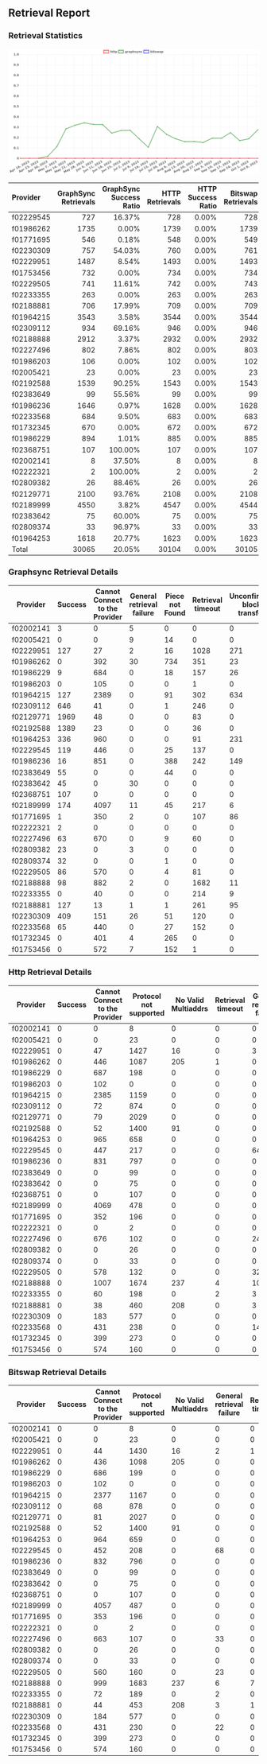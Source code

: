## Retrieval Report
### Retrieval Statistics
<img src="https://raw.githubusercontent.com/data-preservation-programs/filplus-checker-assets/main/filecoin-project/filecoin-plus-large-datasets/issues/1276/1697088671833.png"/>

| Provider  | GraphSync Retrievals | GraphSync Success Ratio | HTTP Retrievals | HTTP Success Ratio | Bitswap Retrievals | Bitswap Success Ratio |
| :-------- | -------------------: | ----------------------: | --------------: | -----------------: | -----------------: | --------------------: |
| f02229545 |                  727 |                  16.37% |             728 |              0.00% |                728 |                 0.00% |
| f01986262 |                 1735 |                   0.00% |            1739 |              0.00% |               1739 |                 0.00% |
| f01771695 |                  546 |                   0.18% |             548 |              0.00% |                549 |                 0.00% |
| f02230309 |                  757 |                  54.03% |             760 |              0.00% |                761 |                 0.00% |
| f02229951 |                 1487 |                   8.54% |            1493 |              0.00% |               1493 |                 0.00% |
| f01753456 |                  732 |                   0.00% |             734 |              0.00% |                734 |                 0.00% |
| f02229505 |                  741 |                  11.61% |             742 |              0.00% |                743 |                 0.00% |
| f02233355 |                  263 |                   0.00% |             263 |              0.00% |                263 |                 0.00% |
| f02188881 |                  706 |                  17.99% |             709 |              0.00% |                709 |                 0.00% |
| f01964215 |                 3543 |                   3.58% |            3544 |              0.00% |               3544 |                 0.00% |
| f02309112 |                  934 |                  69.16% |             946 |              0.00% |                946 |                 0.00% |
| f02188888 |                 2912 |                   3.37% |            2932 |              0.00% |               2932 |                 0.00% |
| f02227496 |                  802 |                   7.86% |             802 |              0.00% |                803 |                 0.00% |
| f01986203 |                  106 |                   0.00% |             102 |              0.00% |                102 |                 0.00% |
| f02005421 |                   23 |                   0.00% |              23 |              0.00% |                 23 |                 0.00% |
| f02192588 |                 1539 |                  90.25% |            1543 |              0.00% |               1543 |                 0.00% |
| f02383649 |                   99 |                  55.56% |              99 |              0.00% |                 99 |                 0.00% |
| f01986236 |                 1646 |                   0.97% |            1628 |              0.00% |               1628 |                 0.00% |
| f02233568 |                  684 |                   9.50% |             683 |              0.00% |                683 |                 0.00% |
| f01732345 |                  670 |                   0.00% |             672 |              0.00% |                672 |                 0.00% |
| f01986229 |                  894 |                   1.01% |             885 |              0.00% |                885 |                 0.00% |
| f02368751 |                  107 |                 100.00% |             107 |              0.00% |                107 |                 0.00% |
| f02002141 |                    8 |                  37.50% |               8 |              0.00% |                  8 |                 0.00% |
| f02222321 |                    2 |                 100.00% |               2 |              0.00% |                  2 |                 0.00% |
| f02809382 |                   26 |                  88.46% |              26 |              0.00% |                 26 |                 0.00% |
| f02129771 |                 2100 |                  93.76% |            2108 |              0.00% |               2108 |                 0.00% |
| f02189999 |                 4550 |                   3.82% |            4547 |              0.00% |               4544 |                 0.00% |
| f02383642 |                   75 |                  60.00% |              75 |              0.00% |                 75 |                 0.00% |
| f02809374 |                   33 |                  96.97% |              33 |              0.00% |                 33 |                 0.00% |
| f01964253 |                 1618 |                  20.77% |            1623 |              0.00% |               1623 |                 0.00% |
| Total     |                30065 |                  20.05% |           30104 |              0.00% |              30105 |                 0.00% |

### Graphsync Retrieval Details
| Provider  | Success | Cannot Connect to the Provider | General retrieval failure | Piece not Found | Retrieval timeout | Unconfirmed block transfer | No Valid Multiaddrs |
| --------- | ------- | ------------------------------ | ------------------------- | --------------- | ----------------- | -------------------------- | ------------------- |
| f02002141 | 3       | 0                              | 5                         | 0               | 0                 | 0                          | 0                   |
| f02005421 | 0       | 0                              | 9                         | 14              | 0                 | 0                          | 0                   |
| f02229951 | 127     | 27                             | 2                         | 16              | 1028              | 271                        | 16                  |
| f01986262 | 0       | 392                            | 30                        | 734             | 351               | 23                         | 205                 |
| f01986229 | 9       | 684                            | 0                         | 18              | 157               | 26                         | 0                   |
| f01986203 | 0       | 105                            | 0                         | 0               | 1                 | 0                          | 0                   |
| f01964215 | 127     | 2389                           | 0                         | 91              | 302               | 634                        | 0                   |
| f02309112 | 646     | 41                             | 0                         | 1               | 246               | 0                          | 0                   |
| f02129771 | 1969    | 48                             | 0                         | 0               | 83                | 0                          | 0                   |
| f02192588 | 1389    | 23                             | 0                         | 0               | 36                | 0                          | 91                  |
| f01964253 | 336     | 960                            | 0                         | 0               | 91                | 231                        | 0                   |
| f02229545 | 119     | 446                            | 0                         | 25              | 137               | 0                          | 0                   |
| f01986236 | 16      | 851                            | 0                         | 388             | 242               | 149                        | 0                   |
| f02383649 | 55      | 0                              | 0                         | 44              | 0                 | 0                          | 0                   |
| f02383642 | 45      | 0                              | 30                        | 0               | 0                 | 0                          | 0                   |
| f02368751 | 107     | 0                              | 0                         | 0               | 0                 | 0                          | 0                   |
| f02189999 | 174     | 4097                           | 11                        | 45              | 217               | 6                          | 0                   |
| f01771695 | 1       | 350                            | 2                         | 0               | 107               | 86                         | 0                   |
| f02222321 | 2       | 0                              | 0                         | 0               | 0                 | 0                          | 0                   |
| f02227496 | 63      | 670                            | 0                         | 9               | 60                | 0                          | 0                   |
| f02809382 | 23      | 0                              | 3                         | 0               | 0                 | 0                          | 0                   |
| f02809374 | 32      | 0                              | 0                         | 1               | 0                 | 0                          | 0                   |
| f02229505 | 86      | 570                            | 0                         | 4               | 81                | 0                          | 0                   |
| f02188888 | 98      | 882                            | 2                         | 0               | 1682              | 11                         | 237                 |
| f02233355 | 0       | 40                             | 0                         | 0               | 214               | 9                          | 0                   |
| f02188881 | 127     | 13                             | 1                         | 1               | 261               | 95                         | 208                 |
| f02230309 | 409     | 151                            | 26                        | 51              | 120               | 0                          | 0                   |
| f02233568 | 65      | 440                            | 0                         | 27              | 152               | 0                          | 0                   |
| f01732345 | 0       | 401                            | 4                         | 265             | 0                 | 0                          | 0                   |
| f01753456 | 0       | 572                            | 7                         | 152             | 1                 | 0                          | 0                   |

### Http Retrieval Details
| Provider  | Success | Cannot Connect to the Provider | Protocol not supported | No Valid Multiaddrs | Retrieval timeout | General retrieval failure |
| --------- | ------- | ------------------------------ | ---------------------- | ------------------- | ----------------- | ------------------------- |
| f02002141 | 0       | 0                              | 8                      | 0                   | 0                 | 0                         |
| f02005421 | 0       | 0                              | 23                     | 0                   | 0                 | 0                         |
| f02229951 | 0       | 47                             | 1427                   | 16                  | 0                 | 3                         |
| f01986262 | 0       | 446                            | 1087                   | 205                 | 1                 | 0                         |
| f01986229 | 0       | 687                            | 198                    | 0                   | 0                 | 0                         |
| f01986203 | 0       | 102                            | 0                      | 0                   | 0                 | 0                         |
| f01964215 | 0       | 2385                           | 1159                   | 0                   | 0                 | 0                         |
| f02309112 | 0       | 72                             | 874                    | 0                   | 0                 | 0                         |
| f02129771 | 0       | 79                             | 2029                   | 0                   | 0                 | 0                         |
| f02192588 | 0       | 52                             | 1400                   | 91                  | 0                 | 0                         |
| f01964253 | 0       | 965                            | 658                    | 0                   | 0                 | 0                         |
| f02229545 | 0       | 447                            | 217                    | 0                   | 0                 | 64                        |
| f01986236 | 0       | 831                            | 797                    | 0                   | 0                 | 0                         |
| f02383649 | 0       | 0                              | 99                     | 0                   | 0                 | 0                         |
| f02383642 | 0       | 0                              | 75                     | 0                   | 0                 | 0                         |
| f02368751 | 0       | 0                              | 107                    | 0                   | 0                 | 0                         |
| f02189999 | 0       | 4069                           | 478                    | 0                   | 0                 | 0                         |
| f01771695 | 0       | 352                            | 196                    | 0                   | 0                 | 0                         |
| f02222321 | 0       | 0                              | 2                      | 0                   | 0                 | 0                         |
| f02227496 | 0       | 676                            | 102                    | 0                   | 0                 | 24                        |
| f02809382 | 0       | 0                              | 26                     | 0                   | 0                 | 0                         |
| f02809374 | 0       | 0                              | 33                     | 0                   | 0                 | 0                         |
| f02229505 | 0       | 578                            | 132                    | 0                   | 0                 | 32                        |
| f02188888 | 0       | 1007                           | 1674                   | 237                 | 4                 | 10                        |
| f02233355 | 0       | 60                             | 198                    | 0                   | 2                 | 3                         |
| f02188881 | 0       | 38                             | 460                    | 208                 | 0                 | 3                         |
| f02230309 | 0       | 183                            | 577                    | 0                   | 0                 | 0                         |
| f02233568 | 0       | 431                            | 238                    | 0                   | 0                 | 14                        |
| f01732345 | 0       | 399                            | 273                    | 0                   | 0                 | 0                         |
| f01753456 | 0       | 574                            | 160                    | 0                   | 0                 | 0                         |

### Bitswap Retrieval Details
| Provider  | Success | Cannot Connect to the Provider | Protocol not supported | No Valid Multiaddrs | General retrieval failure | Retrieval timeout |
| --------- | ------- | ------------------------------ | ---------------------- | ------------------- | ------------------------- | ----------------- |
| f02002141 | 0       | 0                              | 8                      | 0                   | 0                         | 0                 |
| f02005421 | 0       | 0                              | 23                     | 0                   | 0                         | 0                 |
| f02229951 | 0       | 44                             | 1430                   | 16                  | 2                         | 1                 |
| f01986262 | 0       | 436                            | 1098                   | 205                 | 0                         | 0                 |
| f01986229 | 0       | 686                            | 199                    | 0                   | 0                         | 0                 |
| f01986203 | 0       | 102                            | 0                      | 0                   | 0                         | 0                 |
| f01964215 | 0       | 2377                           | 1167                   | 0                   | 0                         | 0                 |
| f02309112 | 0       | 68                             | 878                    | 0                   | 0                         | 0                 |
| f02129771 | 0       | 81                             | 2027                   | 0                   | 0                         | 0                 |
| f02192588 | 0       | 52                             | 1400                   | 91                  | 0                         | 0                 |
| f01964253 | 0       | 964                            | 659                    | 0                   | 0                         | 0                 |
| f02229545 | 0       | 452                            | 208                    | 0                   | 68                        | 0                 |
| f01986236 | 0       | 832                            | 796                    | 0                   | 0                         | 0                 |
| f02383649 | 0       | 0                              | 99                     | 0                   | 0                         | 0                 |
| f02383642 | 0       | 0                              | 75                     | 0                   | 0                         | 0                 |
| f02368751 | 0       | 0                              | 107                    | 0                   | 0                         | 0                 |
| f02189999 | 0       | 4057                           | 487                    | 0                   | 0                         | 0                 |
| f01771695 | 0       | 353                            | 196                    | 0                   | 0                         | 0                 |
| f02222321 | 0       | 0                              | 2                      | 0                   | 0                         | 0                 |
| f02227496 | 0       | 663                            | 107                    | 0                   | 33                        | 0                 |
| f02809382 | 0       | 0                              | 26                     | 0                   | 0                         | 0                 |
| f02809374 | 0       | 0                              | 33                     | 0                   | 0                         | 0                 |
| f02229505 | 0       | 560                            | 160                    | 0                   | 23                        | 0                 |
| f02188888 | 0       | 999                            | 1683                   | 237                 | 6                         | 7                 |
| f02233355 | 0       | 72                             | 189                    | 0                   | 2                         | 0                 |
| f02188881 | 0       | 44                             | 453                    | 208                 | 3                         | 1                 |
| f02230309 | 0       | 184                            | 577                    | 0                   | 0                         | 0                 |
| f02233568 | 0       | 431                            | 230                    | 0                   | 22                        | 0                 |
| f01732345 | 0       | 399                            | 273                    | 0                   | 0                         | 0                 |
| f01753456 | 0       | 574                            | 160                    | 0                   | 0                         | 0                 |
